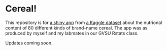 # Cereal!
This repository is for [a shiny app](https://warren-sink.shinyapps.io/CerealNutritionContentKaggle/) from [a Kaggle dataset](https://www.kaggle.com/crawford/80-cereals) about the nutrional content of 80 different kinds of brand-name cereal. The app was as produced by myself and my labmates in our GVSU Rstats class.

Updates coming soon.
